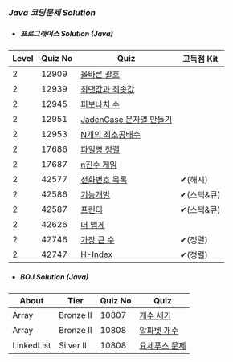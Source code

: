 ### *Java 코딩문제 Solution*

* ##### 프로그래머스 Solution (Java)

|Level|Quiz No|Quiz|고득점 Kit|
|-----|-------|----|---|
|2|12909|[올바른 괄호](https://github.com/khsexk/Programmers_Solution--Java/blob/main/Programmers/Level%202/src/solutionPackage/Solution_12909.java)|
|2|12939|[최댓값과 최솟값](https://github.com/khsexk/Programmers_Solution--Java/blob/main/Programmers/Level%202/src/solutionPackage/Solution_12939.java)|
|2|12945|[피보나치 수](https://github.com/khsexk/Programmers_Solution--Java/blob/main/Programmers/Level%202/src/solutionPackage/Solution_12945.java)|
|2|12951|[JadenCase 문자열 만들기](https://github.com/khsexk/Programmers_Solution--Java/blob/main/Programmers/Level%202/src/solutionPackage/Solution_12951.java)|
|2|12953|[N개의 최소공배수](https://github.com/khsexk/Programmers_Solution--Java/commit/c5b80f08b92ba8547ff8016540635f15feb4e69f)|
|2|17686|[파일명 정렬](https://github.com/khsexk/Programmers_Solution--Java/blob/main/Programmers/Level%202/src/solutionPackage/Solution_17686.java)|
|2|17687|[n진수 게임](https://github.com/khsexk/Programmers_Solution--Java/blob/main/Programmers/Level%202/src/solutionPackage/Solution_17687.java)|
|2|42577|[전화번호 목록](https://github.com/khsexk/Programmers_Solution--Java/blob/main/Programmers/Level%202/src/solutionPackage/Solution_42577.java)|✔(해시)|
|2|42586|[기능개발](https://github.com/khsexk/Programmers_Solution--Java/blob/main/Programmers/Level%202/src/solutionPackage/Solution_42586.java)|✔(스택&큐)|
|2|42587|[프린터](https://github.com/khsexk/Programmers_Solution--Java/blob/main/Programmers/Level%202/src/solutionPackage/Solution_42587.java)|✔(스택&큐)|
|2|42626|[더 맵게](https://github.com/khsexk/Programmers_Solution--Java/blob/main/Programmers/Level%202/src/solutionPackage/Solution_42626_priorityQueue.java)|
|2|42746|[가장 큰 수](https://github.com/khsexk/Algorithm_Solution--Java/blob/main/Programmers/Level%202/src/solutionPackage/Solution_42746.java)|✔(정렬)|
|2|42747|[H-Index](https://github.com/khsexk/Algorithm_Solution--Java/blob/main/Programmers/Level%202/src/solutionPackage/Solution_42747.java)|✔(정렬)|

* ##### BOJ Solution (Java)
|About|Tier|Quiz No|Quiz|
|-----|----|-------|----|
|Array|Bronze II|10807|[개수 세기](https://github.com/khsexk/Algorithm_Solution--Java/blob/main/BOJ/src/Array/BOJ_10807.java)|
|Array|Bronze II|10808|[알파벳 개수](https://github.com/khsexk/Algorithm_Solution--Java/blob/main/BOJ/src/Array/BOJ_10808.java)|
|LinkedList|Silver II|10808|[요세푸스 문제](https://github.com/khsexk/Algorithm_Solution--Java/blob/main/BOJ/src/LinkedList/BOJ_1158.java)|
